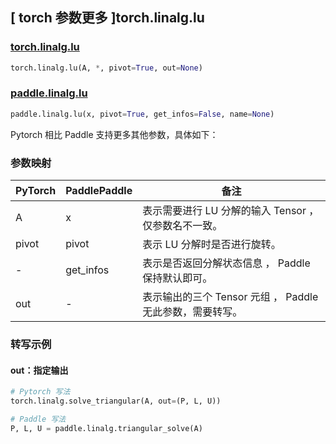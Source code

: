 ## [ torch 参数更多 ]torch.linalg.lu

### [torch.linalg.lu](https://pytorch.org/docs/stable/generated/torch.linalg.lu.html?highlight=torch+linalg+lu#torch.linalg.lu)

```python
torch.linalg.lu(A, *, pivot=True, out=None)
```

### [paddle.linalg.lu](https://www.paddlepaddle.org.cn/documentation/docs/zh/api/paddle/linalg/lu_cn.html)

```python
paddle.linalg.lu(x, pivot=True, get_infos=False, name=None)
```

Pytorch 相比 Paddle 支持更多其他参数，具体如下：

### 参数映射

| PyTorch                             | PaddlePaddle | 备注                                                                    |
| ----------------------------------- | ------------ | ----------------------------------------------------------------------- |
| A     | x           | 表示需要进行 LU 分解的输入 Tensor ，仅参数名不一致。                         |
| pivot       | pivot        | 表示 LU 分解时是否进行旋转。                           |
| -     | get_infos           | 表示是否返回分解状态信息 ， Paddle 保持默认即可。                         |
| out           | -      | 表示输出的三个 Tensor 元组 ， Paddle 无此参数，需要转写。         |

###  转写示例
#### out：指定输出
```python
# Pytorch 写法
torch.linalg.solve_triangular(A, out=(P, L, U))

# Paddle 写法
P, L, U = paddle.linalg.triangular_solve(A)
```

